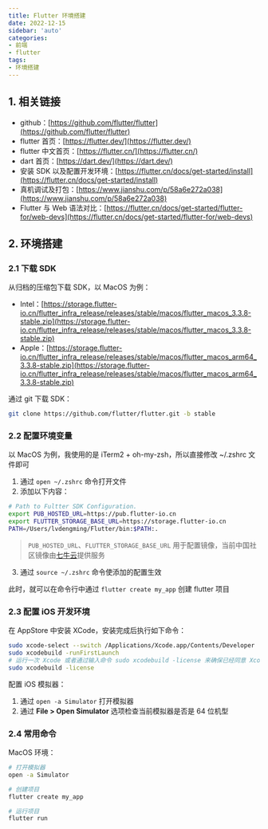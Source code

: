 ```yaml
---
title: Flutter 环境搭建
date: 2022-12-15
sidebar: 'auto'
categories:
- 前端
- flutter
tags:
- 环境搭建
---
```


## 1. 相关链接

+ github：[https://github.com/flutter/flutter](https://github.com/flutter/flutter)
+ flutter 首页：[https://flutter.dev/](https://flutter.dev/)
+ flutter 中文首页：[https://flutter.cn/](https://flutter.cn/)
+ dart 首页：[https://dart.dev/](https://dart.dev/)
+ 安装 SDK 以及配置开发环境：[https://flutter.cn/docs/get-started/install](https://flutter.cn/docs/get-started/install)
+ 真机调试及打包：[https://www.jianshu.com/p/58a6e272a038](https://www.jianshu.com/p/58a6e272a038)
+ Flutter 与 Web 语法对比：[https://flutter.cn/docs/get-started/flutter-for/web-devs](https://flutter.cn/docs/get-started/flutter-for/web-devs)

## 2. 环境搭建

### 2.1 下载 SDK

从归档的压缩包下载 SDK，以 MacOS 为例：

+ Intel：[https://storage.flutter-io.cn/flutter_infra_release/releases/stable/macos/flutter_macos_3.3.8-stable.zip](https://storage.flutter-io.cn/flutter_infra_release/releases/stable/macos/flutter_macos_3.3.8-stable.zip)
+ Apple：[https://storage.flutter-io.cn/flutter_infra_release/releases/stable/macos/flutter_macos_arm64_3.3.8-stable.zip](https://storage.flutter-io.cn/flutter_infra_release/releases/stable/macos/flutter_macos_arm64_3.3.8-stable.zip)

通过 git 下载 SDK：

```sh
git clone https://github.com/flutter/flutter.git -b stable
```

### 2.2 配置环境变量

以 MacOS 为例，我使用的是 iTerm2 + oh-my-zsh，所以直接修改 ~/.zshrc 文件即可

1. 通过 `open ~/.zshrc` 命令打开文件
2. 添加以下内容：

```sh
# Path to Fultter SDK Configuration.
export PUB_HOSTED_URL=https://pub.flutter-io.cn
export FLUTTER_STORAGE_BASE_URL=https://storage.flutter-io.cn
PATH=/Users/lvdengming/Flutter/bin:$PATH:.
```

> `PUB_HOSTED_URL`、`FLUTTER_STORAGE_BASE_URL` 用于配置镜像，当前中国社区镜像由[七牛云](https://sensors.qiniu.com/t/n9Q)提供服务

3. 通过 `source ~/.zshrc` 命令使添加的配置生效

此时，就可以在命令行中通过 `flutter create my_app` 创建 flutter 项目

### 2.3 配置 iOS 开发环境

在 AppStore 中安装 XCode，安装完成后执行如下命令：

```sh
sudo xcode-select --switch /Applications/Xcode.app/Contents/Developer
sudo xcodebuild -runFirstLaunch
# 运行一次 Xcode 或者通过输入命令 sudo xcodebuild -license 来确保已经同意 Xcode 的许可协议
sudo xcodebuild -license
```

配置 iOS 模拟器：

1. 通过 `open -a Simulator` 打开模拟器
2. 通过 **File > Open Simulator** 选项检查当前模拟器是否是 64 位机型

### 2.4 常用命令

MacOS 环境：

```sh
# 打开模拟器
open -a Simulator

# 创建项目
flutter create my_app

# 运行项目
flutter run
```
